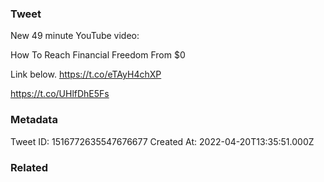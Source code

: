 ### Tweet
New 49 minute YouTube video:

How To Reach Financial Freedom From $0

Link below. https://t.co/eTAyH4chXP

https://t.co/UHlfDhE5Fs

### Metadata
Tweet ID: 1516772635547676677
Created At: 2022-04-20T13:35:51.000Z

### Related

